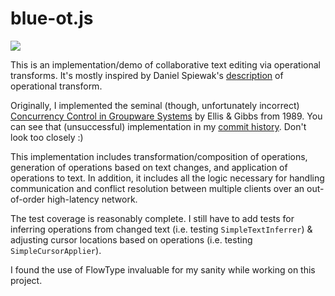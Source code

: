 # blue-ot.js

![](http://im2.ezgif.com/tmp/ezgif.com-06ee02d99c.gif)

This is an implementation/demo of collaborative text editing via operational transforms. It's mostly inspired by Daniel Spiewak's [description](http://www.codecommit.com/blog/java/understanding-and-applying-operational-transformation) of operational transform.

Originally, I implemented the seminal (though, unfortunately incorrect) [Concurrency Control in Groupware Systems](https://www.lri.fr/~mbl/ENS/CSCW/2012/papers/Ellis-SIGMOD89.pdf) by Ellis & Gibbs from 1989. You can see that (unsuccessful) implementation in my [commit history](https://github.com/cricklet/blue.js/commit/749d94b6122dfb90130523bb14a1f734e7de54c4). Don't look too closely :)

This implementation includes transformation/composition of operations, generation of operations based on text changes, and application of operations to text. In addition, it includes all the logic necessary for handling communication and conflict resolution between multiple clients over an out-of-order high-latency network.

The test coverage is reasonably complete. I still have to add tests for inferring operations from changed text (i.e. testing `SimpleTextInferrer`) & adjusting cursor locations based on operations (i.e. testing `SimpleCursorApplier`).

I found the use of FlowType invaluable for my sanity while working on this project.
